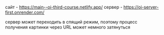 сайт - https://main--oi-third-course.netlify.app/
сервер - https://oi-server-first.onrender.com/ 

сервер может переходить в спящий режим, поэтому процесс получения картинки через URL может немного затянуться
